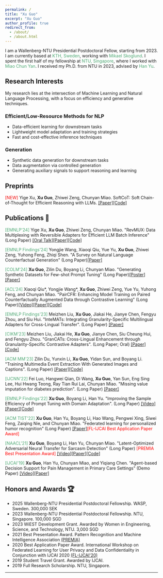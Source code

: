 ```yaml
---
permalink: /
title: "Xu Guo"
excerpt: "Xu Guo"
author_profile: true
redirect_from: 
  - /about/
  - /about.html
---
```


I am a Wallenberg-NTU Presidential Postdoctoral Fellow, starting from 2023. I am currently based at <a href="https://www.kth.se/" style="color: #4ca772; text-decoration: none;">KTH, Sweden</a>, working with <a href="https://people.kth.se/~skoglund/" style="color: #4ca772; text-decoration: none;">Mikael Skoglund</a>. I spent the first half of my fellowship at <a href="https://www.ntu.edu.sg/" style="color: #4ca772; text-decoration: none;">NTU, Singapore</a>, where I worked with <a href="https://dr.ntu.edu.sg/cris/rp/rp00084" style="color: #4ca772; text-decoration: none;">Miao Chun Yan</a>. I received my Ph.D. from NTU in 2023, advised by <a href="https://personal.ntu.edu.sg/han.yu/" style="color: #4ca772; text-decoration: none;">Han Yu</a>.

[//]: # (> <span style="color:red"> *Hiring!* </span> A <a href="https://ntu.wd3.myworkdayjobs.com/en-US/Careers/details/Research-Scientist--Computer-Science-Natural-Language-Processing-_R00017008">Research Scientist</a> and a )

[//]: # (> <a href="https://ntu.wd3.myworkdayjobs.com/en-US/Careers/details/Research-Engineer-I-or-II--Computer-Science--Natural-Language-Processing-_R00017009"> Research Engineer &#40;I or II&#41;</a> position is available at NTU!)

[//]: # (> Candidates will be working on Large Language Models for Health. )


## Research Interests 

My research lies at the intersection of Machine Learning and Natural Language Processing, with a focus on efficiency and generative techniques.

### Efficient/Low-Resource Methods for NLP
* Data-efficient learning for downstream tasks
* Lightweight model adaptation and training strategies
* Fast and cost-effective inference techniques

### Generation
* Synthetic data generation for downstream tasks
* Data augmentation via controlled generation
* Generating auxiliary signals to support reasoning and learning

<!-- > Research Interests: 1. Natural Language Processing (Pretrained Language Models, Language Understanding, Language Generation, etc.); 2. Machine Learning (Transfer Learning, Adversarial Learning, Federated Learning, etc.).

My PhD research was mostly driven by developing algorithms to adapt (🔥) Pretrained Language Models (PLMs) to low-resource domains against potential domain shift. 
Check out the survey, <a href="https://arxiv.org/pdf/2211.03154.pdf" style="color: #4ca772; text-decoration: none;">on the domain adaptation and generalization of pretrained lanaguage models</a>. 
My thesis, <a href="https://dr.ntu.edu.sg/bitstream/10356/167965/2/PhD_Thesis_GuoXu.pdf" style="color: #4ca772; text-decoration: none;">data-efficient domain adaptation for pretrained language models</a>, 
provides a few promising solutions, such as latent optimization<sup>[[1]](https://aclanthology.org/2021.naacl-main.425.pdf)</sup>, parameter-efficient adaptation<sup>[[2]](https://aclanthology.org/2022.findings-emnlp.258.pdf)</sup> (❄️), 
and personalization<sup>[[3]](https://dl.acm.org/doi/10.1145/3511710)</sup>, to boost PLMs in data-scarce domains under different resource constraints and settings. 

On top of larger PLMs or LLMs for short, my postdoctoral research focus on delivering societal benefits through, e.g., Generative AI<sup>[[4]](https://arxiv.org/pdf/2403.04190)</sup> and Green AI in the real world.
In general, I work on efficient synthetic data generation methods<sup>[[5]](https://dl.acm.org/doi/pdf/10.1145/3581783.3612526),[[6]](https://openreview.net/pdf/22a35aecb8e57c14e0f014a23df9807ab7d1a1e1.pdf)</sup>, 
enhancing the robustness of LLMs<sup>💪</sup><sup>[[7]](https://arxiv.org/pdf/2406.06633),[[8]](https://arxiv.org/pdf/2407.03993)</sup>, 
accelerating LLM<sup>🚀[[9]](https://arxiv.org/pdf/2410.04519)</sup> inference for high throughput, 
and merging LLM for seamless plug-and-play integration.
They are mainly done in a parameter-efficient manner and aim to contribute to our sustainable earth. -->

## Preprints
<span style="color:rgb(241, 12, 12)">[NEW]</span> Yige Xu, **Xu Guo**, Zhiwei Zeng, Chunyan Miao. SoftCoT: Soft Chain-of-Thought for Efficient Reasoning with LLMs. [[Paper]](https://arxiv.org/abs/2502.12134)[[Code]](https://github.com/xuyige/SoftCoT)


## Publications 📖
<span style="color: #4ca772">[EMNLP'24]</span> Yige Xu, **Xu Guo**, Zhiwei Zeng, Chunyan Miao. "RevMUX: Data Multiplexing with Reversible Adapters for Efficient LLM Batch Inference" (Long Paper) [[Oral Talk]](https://www.youtube.com/watch?v=ZVZszfrKngE)[[Paper]](https://aclanthology.org/2024.emnlp-main.1232.pdf)[[Code]](https://github.com/xuyige/RevMUX)

<span style="color: #4ca772">[EMNLP Findings'24]</span> Yongjie Wang, Xiaoqi Qiu, Yue Yu, **Xu Guo**, Zhiwei Zeng, Yuhong Feng, Zhiqi Shen. "A Survey on Natural Language Counterfactual Generation" (Long Paper)[[Paper]](https://aclanthology.org/2024.findings-emnlp.276.pdf)

<span style="color: #4ca772">[COLM'24]</span> **Xu Guo**, Zilin Du, Boyang Li, Chunyan Miao. "Generating Synthetic Datasets for Few-shot Prompt Tuning" (Long Paper)[[Poster]](https://x.com/xuguo_nlp/status/1843294899611009062)[[Paper]](https://openreview.net/pdf/22a35aecb8e57c14e0f014a23df9807ab7d1a1e1.pdf)

<span style="color: #4ca772">[ACL'24]</span> Xiaoqi Qiu\*, Yongjie Wang\*, **Xu Guo**, Zhiwei Zeng, Yue Yu, Yuhong Feng, and Chunyan Miao. "PairCFR: Enhancing Model Training on Paired Counterfactually Augmented Data through Contrastive Learning" (Long Paper)[[Video]](https://doi.org/10.48448/dnw2-cq56)[[Paper]](https://aclanthology.org/2024.acl-long.646.pdf)[[Code]](https://github.com/Siki-cloud/PairCFR)

<span style="color: #4ca772">[EMNLP Findings'23]</span> Meizhen Liu, **Xu Guo**, Jiakai He, Jianye Chen, Fengyu Zhou, and Siu Hui. "InteMATs: Integrating Granularity-Specific Multilingual Adapters for Cross-Lingual Transfer". (Long Paper) [[Paper]](https://aclanthology.org/2023.findings-emnlp.335.pdf)

<span style="color: #4ca772">[CIKM'23]</span> Meizhen Liu, Jiakai He, **Xu Guo**, Jianye Chen, Siu Cheung Hui, and Fengyu Zhou. "GranCATs: Cross-Lingual Enhancement through Granularity-Specific Contrastive Adapters". (Long Paper; Oral) [[Paper]](https://dl.acm.org/doi/10.1145/3583780.3614896)[[Code]](https://github.com/meizhen-nlp/GranCATs)

<span style="color: #4ca772">[ACM MM'23]</span> Zilin Du, Yunxin Li, **Xu Guo**, Yidan Sun, and Boyang Li. "Training Multimedia Event Extraction With Generated Images and Captions". (Long Paper) [[Paper]](https://dl.acm.org/doi/10.1145/3581783.3612526)[[Code]](https://github.com/ZILIN003/CAMEL)

<span style="color: #4ca772">[IJCNN'22]</span> Fei Luo, Hangwei Qian, Di Wang, **Xu Guo**, Yan Sun, Eng Sing Lee, Hui Hwang Teong, Ray Tian Rui Lai, Chunyan Miao. "Missing value imputation for diabetes prediction". (Long Paper) [[Paper]](https://ieeexplore.ieee.org/document/9892398)

<span style="color: #4ca772">[EMNLP Findings'22]</span> **Xu Guo**, Boyang Li, Han Yu. "Improving the Sample Efficiency of Prompt Tuning with Domain Adaptation". (Long Paper) [[Video]](https://doi.org/10.48448/5wkx-cp69)[[Paper]](https://aclanthology.org/2022.findings-emnlp.258.pdf)[[Code]](https://github.com/guoxuxu/soft-prompt-transfer/tree/main/optima)

<span style="color: #4ca772">[ACM TIST'22]</span> **Xu Guo**, Han Yu, Boyang Li, Hao Wang, Pengwei Xing, Siwei Feng, Zaiqing Nie, and Chunyan Miao. "Federated learning for personalized humor recognition" (Long Paper) [[Paper]](https://dl.acm.org/doi/10.1145/3511710)<span style="color: red">[FL-IJCAI Best Application Paper Award]</span> 

<span style="color: #4ca772">[NAACL'21]</span> **Xu Guo**, Boyang Li, Han Yu, Chunyan Miao. "Latent-Optimized Adversarial Neural Transfer for Sarcasm Detection" (Long Paper) <span style="color: red">[PREMIA Best Presentation Award]</span> [[Video]](https://doi.org/10.48448/6j9r-gh59)[[Paper]](https://aclanthology.org/2021.naacl-main.425.pdf)[[Code]](https://github.com/guoxuxu/LOANT)

<span style="color: #4ca772">[IJCAI'19]</span> **Xu Guo**, Han Yu, Chunyan Miao, and Yiqiang Chen. "Agent-based Decision Support for Pain Management in Primary Care Settings" (Demo Paper) [[Video]](https://youtu.be/z6wUvrzw0qE)[[Paper]](https://www.ijcai.org/proceedings/2019/943)



[//]: # (News)

[//]: # (---)

[//]: # (* 10.23/2023. Served as a Session Chair at CIKM.)

[//]: # (* 10.9/2023. Visiting TUM, Germany.)

[//]: # (* 10/2023. One [paper]&#40;https://aclanthology.org/2023.findings-emnlp.335.pdf&#41; accepted to EMNLP Findings. )

[//]: # (* 08/2023. One [paper]&#40;https://dl.acm.org/doi/pdf/10.1145/3583780.3614896&#41; accepted to CIKM. )

[//]: # (* 07/2023. One [paper]&#40;https://browse.arxiv.org/pdf/2306.08966.pdf&#41; accepted to ACM MM.)

[//]: # (* 06/2023. Awarded [Wallenberg-NTU Presidential Postdoctoral Fellowship.]&#40;https://www.ntu.edu.sg/research/research-careers/presidential-postdoctoral-fellowship-&#40;ppf&#41;#Content_C048_Col01&#41;)

[//]: # (* 02/05/2023. Successfully defended my PhD.)

[//]: # (* 02/2023. Awarded [WiEST Development Grant]&#40;https://www.ntu.edu.sg/women/wiest-development-grant&#41;. Women in STEM at NTU.)


## Honors and Awards 🏆
* 2025 Wallenberg-NTU Presidential Postdoctoral Fellowship. WASP, Sweden. 300,000 SEK
* 2023 Wallenberg-NTU Presidential Postdoctoral Fellowship. NTU, Singapore. 100,000 SGD
* 2023 WiEST Development Grant. Awarded by Women in Engineering, Science, and Technology, NTU. 3,000 SGD
* 2021 Best Presentation Award. Pattern Recognition and Machine Intelligence Association [(PREMIA)](https://www.premiasg.org/web/premia-best-student-paper-awards-2021/)
* 2020 Best Application Paper Award. International Workshop on Federated Learning for User Privacy and Data Confidentiality
in Conjunction with IJCAI 2020 [(FL-IJCAI'20)](http://fl-ijcai20.federated-learning.org/)
* 2019 Student Travel Grant. Awarded by IJCAI.
* 2019 Full Research Scholarship. NTU, Singapore.


----



